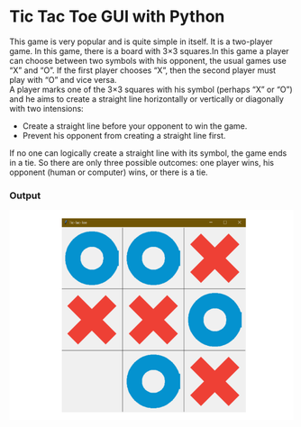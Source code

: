 # Tic Tac Toe GUI with Python

This game is very popular and is quite simple in itself. It is a two-player game. In this game, there is a board with 3×3 squares.In this game a player can choose between two symbols with his opponent, the usual games use “X” and “O”. If the first player chooses “X”, then the second player must play with “O” and vice versa.<br>
A player marks one of the 3×3 squares with his symbol (perhaps “X” or “O”) and he aims to create a straight line horizontally or vertically or diagonally with two intensions:

- Create a straight line before your opponent to win the game.
- Prevent his opponent from creating a straight line first.

If no one can logically create a straight line with its symbol, the game ends in a tie. So there are only three possible outcomes: one player wins, his opponent (human or computer) wins, or there is a tie.

### Output

![output](output.png)